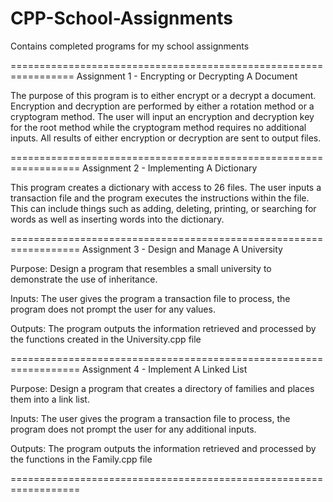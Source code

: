 # CPP-School-Assignments
Contains completed programs for my school assignments

=================================================================
  Assignment 1 - Encrypting or Decrypting A Document

The purpose of this program is to either encrypt or a decrypt a document.  Encryption and decryption 
are performed by either a rotation method or a cryptogram method.  The user will input an encryption and
decryption key for the root method while the cryptogram method requires no additional inputs.  All
results of either encryption or decryption are sent to output files.

==================================================================
  Assignment 2 - Implementing A Dictionary

This program creates a dictionary with access to 26 files. The user inputs
a transaction file and the program executes the instructions within the
file.  This can include things such as adding, deleting, printing, or searching for words as
well as inserting words into the dictionary.

==================================================================
  Assignment 3 - Design and Manage A University

Purpose: Design a program that resembles a small university to demonstrate the use of inheritance.

Inputs: The user gives the program a transaction file to process, the program does not prompt the user for any values.

Outputs: The program outputs the information retrieved and processed by the functions created in the University.cpp file

==================================================================
  Assignment 4 - Implement A Linked List

Purpose: Design a program that creates a directory of families
and places them into a link list.

Inputs: The user gives the program a transaction file to process,
the program does not prompt the user for any additional inputs.

Outputs: The program outputs the information retrieved and
processed by the functions in the Family.cpp file

==================================================================
